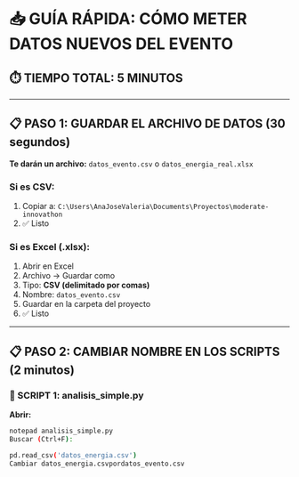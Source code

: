 # 📥 GUÍA RÁPIDA: CÓMO METER DATOS NUEVOS DEL EVENTO

## ⏱️ TIEMPO TOTAL: 5 MINUTOS

---

## 📋 PASO 1: GUARDAR EL ARCHIVO DE DATOS (30 segundos)

**Te darán un archivo:** `datos_evento.csv` o `datos_energia_real.xlsx`

### Si es CSV:
1. Copiar a: `C:\Users\AnaJoseValeria\Documents\Proyectos\moderate-innovathon`
2. ✅ Listo

### Si es Excel (.xlsx):
1. Abrir en Excel
2. Archivo → Guardar como
3. Tipo: **CSV (delimitado por comas)**
4. Nombre: `datos_evento.csv`
5. Guardar en la carpeta del proyecto
6. ✅ Listo

---

## 📋 PASO 2: CAMBIAR NOMBRE EN LOS SCRIPTS (2 minutos)

### 🔹 SCRIPT 1: analisis_simple.py

**Abrir:**
```bash
notepad analisis_simple.py
Buscar (Ctrl+F):

pd.read_csv('datos_energia.csv')
Cambiar datos_energia.csvpordatos_evento.csv